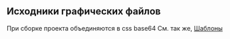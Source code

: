 ## Исходники графических файлов
При сборке проекта объединяются в css base64
См. так же, [Шаблоны](../)
